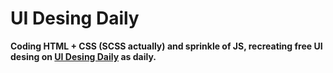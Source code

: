# UI Desing Daily

**Coding HTML + CSS (SCSS actually) and sprinkle of JS, recreating free UI desing on [UI Desing Daily](https://uidesigndaily.com/) as daily.**